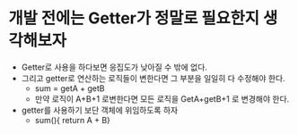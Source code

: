 # 개발 전에는 Getter가 정말로 필요한지 생각해보자

- Getter로 사용을 하다보면 응집도가 낮아질 수 밖에 없다.
- 그리고 getter로 연산하는 로직들이 변한다면 그 부분을 일일히 다 수정해야 한다.
    - sum = getA + getB
    - 만약 로직이 A+B+1 로변한다면 모든 로직을 GetA+getB+1 로 변경해야 한다.
- getter를 사용하기 보단 객체에 위임하도록 하자
    - sum(){ return A + B}
